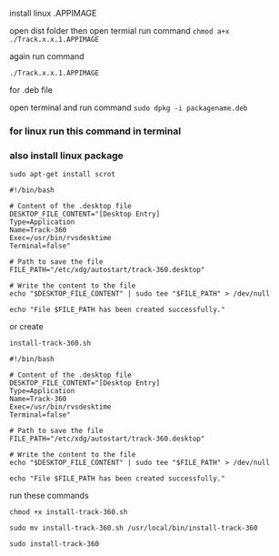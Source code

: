 install linux .APPIMAGE

open dist folder then open termial run command `chmod a+x ./Track.x.x.1.APPIMAGE`

again run command

`./Track.x.x.1.APPIMAGE`

for .deb file

open terminal and run command `sudo dpkg -i packagename.deb`


### for linux run this command in terminal

### also install linux package
`sudo apt-get install scrot`

```
#!/bin/bash

# Content of the .desktop file
DESKTOP_FILE_CONTENT="[Desktop Entry]
Type=Application
Name=Track-360
Exec=/usr/bin/rvsdesktime
Terminal=false"

# Path to save the file
FILE_PATH="/etc/xdg/autostart/track-360.desktop"

# Write the content to the file
echo "$DESKTOP_FILE_CONTENT" | sudo tee "$FILE_PATH" > /dev/null

echo "File $FILE_PATH has been created successfully."

```


or create 

`install-track-360.sh`

```
#!/bin/bash

# Content of the .desktop file
DESKTOP_FILE_CONTENT="[Desktop Entry]
Type=Application
Name=Track-360
Exec=/usr/bin/rvsdesktime
Terminal=false"

# Path to save the file
FILE_PATH="/etc/xdg/autostart/track-360.desktop"

# Write the content to the file
echo "$DESKTOP_FILE_CONTENT" | sudo tee "$FILE_PATH" > /dev/null

echo "File $FILE_PATH has been created successfully."

```

run these commands


`chmod +x install-track-360.sh`

`sudo mv install-track-360.sh /usr/local/bin/install-track-360`

`sudo install-track-360`
